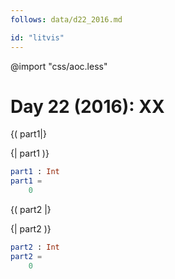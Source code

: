 ```yaml
---
follows: data/d22_2016.md

id: "litvis"
---
```


@import "css/aoc.less"

# Day 22 (2016): XX

{( part1|}

{| part1 )}

```elm {l r}
part1 : Int
part1 =
    0
```

{( part2 |}

{| part2 )}

```elm {l r}
part2 : Int
part2 =
    0
```
